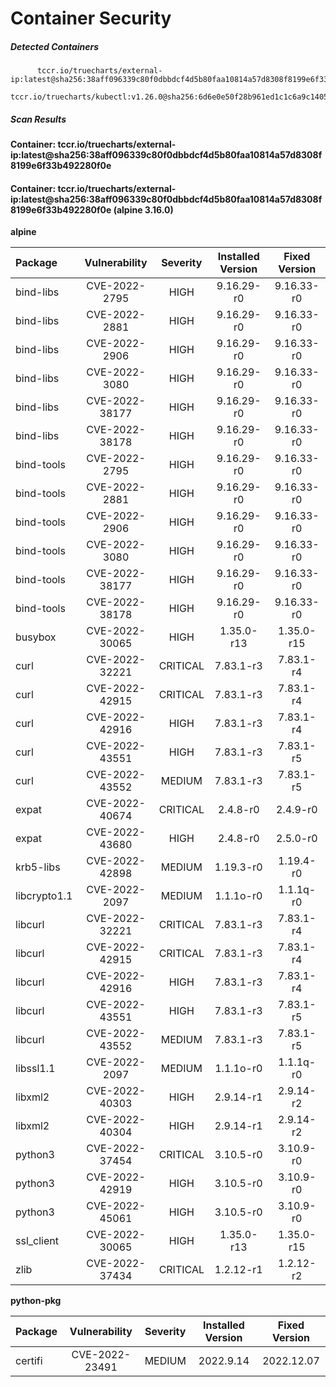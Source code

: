 # Container Security

##### Detected Containers

          tccr.io/truecharts/external-ip:latest@sha256:38aff096339c80f0dbbdcf4d5b80faa10814a57d8308f8199e6f33b492280f0e
          tccr.io/truecharts/kubectl:v1.26.0@sha256:6d6e0e50f28b961ed1c1c6a9c140553238641591fbdc9ac7c1a348636f78c552

##### Scan Results

**Container: tccr.io/truecharts/external-ip:latest@sha256:38aff096339c80f0dbbdcf4d5b80faa10814a57d8308f8199e6f33b492280f0e**

#### Container: tccr.io/truecharts/external-ip:latest@sha256:38aff096339c80f0dbbdcf4d5b80faa10814a57d8308f8199e6f33b492280f0e (alpine 3.16.0)
    

**alpine**

      
| Package         |    Vulnerability   |   Severity  |  Installed Version | Fixed Version |
|:----------------|:------------------:|:-----------:|:------------------:|:-------------:|
| bind-libs         |    CVE-2022-2795   |   HIGH  |  9.16.29-r0 | 9.16.33-r0 |
| bind-libs         |    CVE-2022-2881   |   HIGH  |  9.16.29-r0 | 9.16.33-r0 |
| bind-libs         |    CVE-2022-2906   |   HIGH  |  9.16.29-r0 | 9.16.33-r0 |
| bind-libs         |    CVE-2022-3080   |   HIGH  |  9.16.29-r0 | 9.16.33-r0 |
| bind-libs         |    CVE-2022-38177   |   HIGH  |  9.16.29-r0 | 9.16.33-r0 |
| bind-libs         |    CVE-2022-38178   |   HIGH  |  9.16.29-r0 | 9.16.33-r0 |
| bind-tools         |    CVE-2022-2795   |   HIGH  |  9.16.29-r0 | 9.16.33-r0 |
| bind-tools         |    CVE-2022-2881   |   HIGH  |  9.16.29-r0 | 9.16.33-r0 |
| bind-tools         |    CVE-2022-2906   |   HIGH  |  9.16.29-r0 | 9.16.33-r0 |
| bind-tools         |    CVE-2022-3080   |   HIGH  |  9.16.29-r0 | 9.16.33-r0 |
| bind-tools         |    CVE-2022-38177   |   HIGH  |  9.16.29-r0 | 9.16.33-r0 |
| bind-tools         |    CVE-2022-38178   |   HIGH  |  9.16.29-r0 | 9.16.33-r0 |
| busybox         |    CVE-2022-30065   |   HIGH  |  1.35.0-r13 | 1.35.0-r15 |
| curl         |    CVE-2022-32221   |   CRITICAL  |  7.83.1-r3 | 7.83.1-r4 |
| curl         |    CVE-2022-42915   |   CRITICAL  |  7.83.1-r3 | 7.83.1-r4 |
| curl         |    CVE-2022-42916   |   HIGH  |  7.83.1-r3 | 7.83.1-r4 |
| curl         |    CVE-2022-43551   |   HIGH  |  7.83.1-r3 | 7.83.1-r5 |
| curl         |    CVE-2022-43552   |   MEDIUM  |  7.83.1-r3 | 7.83.1-r5 |
| expat         |    CVE-2022-40674   |   CRITICAL  |  2.4.8-r0 | 2.4.9-r0 |
| expat         |    CVE-2022-43680   |   HIGH  |  2.4.8-r0 | 2.5.0-r0 |
| krb5-libs         |    CVE-2022-42898   |   MEDIUM  |  1.19.3-r0 | 1.19.4-r0 |
| libcrypto1.1         |    CVE-2022-2097   |   MEDIUM  |  1.1.1o-r0 | 1.1.1q-r0 |
| libcurl         |    CVE-2022-32221   |   CRITICAL  |  7.83.1-r3 | 7.83.1-r4 |
| libcurl         |    CVE-2022-42915   |   CRITICAL  |  7.83.1-r3 | 7.83.1-r4 |
| libcurl         |    CVE-2022-42916   |   HIGH  |  7.83.1-r3 | 7.83.1-r4 |
| libcurl         |    CVE-2022-43551   |   HIGH  |  7.83.1-r3 | 7.83.1-r5 |
| libcurl         |    CVE-2022-43552   |   MEDIUM  |  7.83.1-r3 | 7.83.1-r5 |
| libssl1.1         |    CVE-2022-2097   |   MEDIUM  |  1.1.1o-r0 | 1.1.1q-r0 |
| libxml2         |    CVE-2022-40303   |   HIGH  |  2.9.14-r1 | 2.9.14-r2 |
| libxml2         |    CVE-2022-40304   |   HIGH  |  2.9.14-r1 | 2.9.14-r2 |
| python3         |    CVE-2022-37454   |   CRITICAL  |  3.10.5-r0 | 3.10.9-r0 |
| python3         |    CVE-2022-42919   |   HIGH  |  3.10.5-r0 | 3.10.9-r0 |
| python3         |    CVE-2022-45061   |   HIGH  |  3.10.5-r0 | 3.10.9-r0 |
| ssl_client         |    CVE-2022-30065   |   HIGH  |  1.35.0-r13 | 1.35.0-r15 |
| zlib         |    CVE-2022-37434   |   CRITICAL  |  1.2.12-r1 | 1.2.12-r2 |

**python-pkg**

      
| Package         |    Vulnerability   |   Severity  |  Installed Version | Fixed Version |
|:----------------|:------------------:|:-----------:|:------------------:|:-------------:|
| certifi         |    CVE-2022-23491   |   MEDIUM  |  2022.9.14 | 2022.12.07 |

